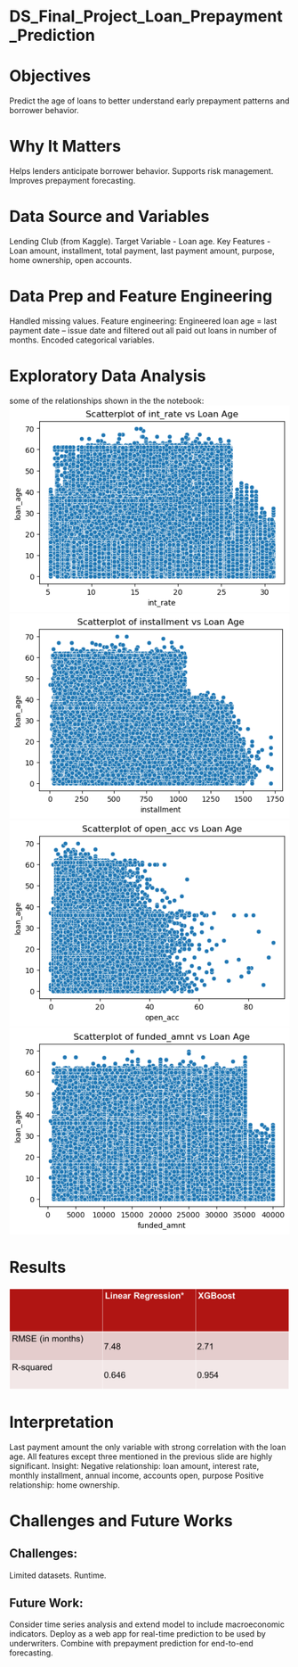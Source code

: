 # DS_Final_Project_Loan_Prepayment_Prediction

# Objectives
Predict the age of loans to better understand early prepayment patterns and borrower behavior.

# Why It Matters
Helps lenders anticipate borrower behavior.
Supports risk management.
Improves prepayment forecasting.

# Data Source and Variables
Lending Club (from Kaggle).
Target Variable - Loan age.
Key Features - Loan amount, installment, total payment, last payment amount, purpose, home ownership, open accounts. 

# Data Prep and Feature Engineering
Handled missing values.
Feature engineering: 
Engineered loan age = last payment date – issue date  and filtered out all paid out loans in number of months.
Encoded categorical variables.

# Exploratory Data Analysis
some of the relationships shown in the the notebook:
![int_rate vs loan_age](images/output4.png) 
![installement vs loan_age](images/output.png) 
![open_acc vs loan_age](images/output2.png) 
![Funded_amount vs Loan_age](images/output3.png)

# Results
![Results](images/results.png)

# Interpretation
Last payment amount the only variable with strong correlation with the loan age. 
All features except three mentioned in the previous slide are highly significant.
Insight:
Negative relationship: loan amount, interest rate, monthly installment, annual income, accounts open, purpose
Positive relationship: home ownership.

# Challenges and Future Works
## Challenges:
Limited datasets.
Runtime.
## Future Work:
Consider time series analysis and extend model to include macroeconomic indicators.
Deploy as a web app for real-time prediction to be used by underwriters.
Combine with prepayment prediction for end-to-end forecasting.




